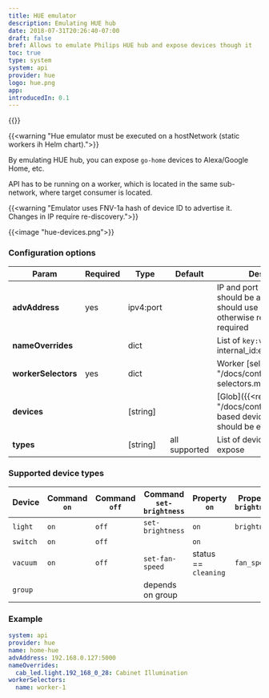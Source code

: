 ```yaml
---
title: HUE emulator
description: Emulating HUE hub
date: 2018-07-31T20:26:40-07:00
draft: false
bref: Allows to emulate Philips HUE hub and expose devices though it
toc: true
type: system
system: api
provider: hue
logo: hue.png
app:
introducedIn: 0.1
---
```

{{<provider>}}

<!-- markdownlint-disable line-length -->
{{<warning "Hue emulator must be executed on a hostNetwork (static workers ih Helm chart).">}}
<!-- markdownlint-enable line-length -->

By emulating HUE hub, you can expose `go-home` devices to Alexa/Google Home, etc.

API has to be running on a worker, which is located in the same sub-network,
where target consumer is located.

<!-- markdownlint-disable line-length -->
{{<warning "Emulator uses FNV-1a hash of device ID to advertise it. Changes in IP require re-discovery.">}}
<!-- markdownlint-enable line-length -->

{{<image "hue-devices.png">}}

### Configuration options

| Param | Required | Type | Default | Description |
|-------|----------|------|---------|-------------|
| **advAddress** | yes | ipv4:port || IP and port where hub should be available. You should use static IP:port otherwise re-discovery is required |
| **nameOverrides** || dict || List of `key:value` pairs: internal_id:external_name |
| **workerSelectors** | yes | dict || Worker [selectors]({{<relref "/docs/config/worker-selectors.md">}}) |
| **devices** || [string] || [Glob]({{<relref "/docs/config/glob.md">}})-based device filters which should be exposed |
| **types** || [string] | all supported | List of devices types to expose |

### Supported device types

| Device | Command `on` | Command `off` | Command `set-brightness` | Property `on` | Property `brightness`|
|--------|--------------|---------------|--------------------------|--------------|-------------------------|
| `light` | `on` | `off` | `set-brightness` | `on` | `brightness` |
| `switch` | `on` | `off` | | `on` | |
| `vacuum` | `on` | `off` | `set-fan-speed` | status == `cleaning` | `fan_speed` |
| `group` ||| depends on group |

### Example

```yaml
system: api
provider: hue
name: home-hue
advAddress: 192.168.0.127:5000
nameOverrides:
  cab_led.light.192_168_0_28: Cabinet Illumination
workerSelectors:
  name: worker-1
```
